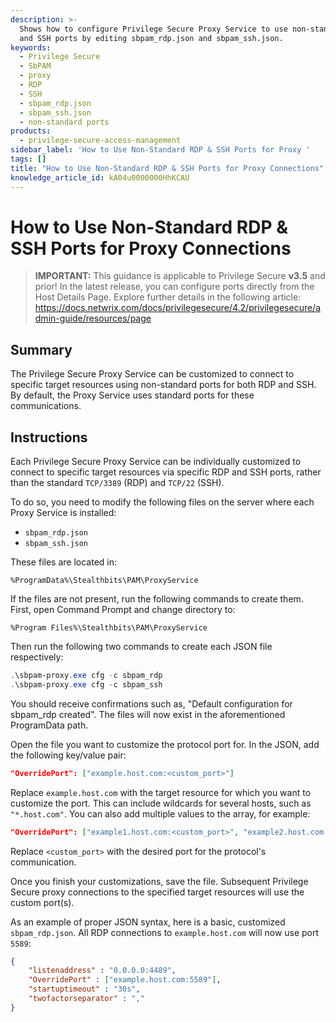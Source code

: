 ```yaml
---
description: >-
  Shows how to configure Privilege Secure Proxy Service to use non-standard RDP
  and SSH ports by editing sbpam_rdp.json and sbpam_ssh.json.
keywords:
  - Privilege Secure
  - SbPAM
  - proxy
  - RDP
  - SSH
  - sbpam_rdp.json
  - sbpam_ssh.json
  - non-standard ports
products:
  - privilege-secure-access-management
sidebar_label: 'How to Use Non-Standard RDP & SSH Ports for Proxy '
tags: []
title: "How to Use Non-Standard RDP & SSH Ports for Proxy Connections"
knowledge_article_id: kA04u0000000HhKCAU
---
```


# How to Use Non-Standard RDP & SSH Ports for Proxy Connections

> **IMPORTANT:** This guidance is applicable to Privilege Secure **v3.5** and prior! In the latest release, you can configure ports directly from the Host Details Page. Explore further details in the following article: https://docs.netwrix.com/docs/privilegesecure/4.2/privilegesecure/admin-guide/resources/page

## Summary

The Privilege Secure Proxy Service can be customized to connect to specific target resources using non-standard ports for both RDP and SSH. By default, the Proxy Service uses standard ports for these communications.

## Instructions

Each Privilege Secure Proxy Service can be individually customized to connect to specific target resources via specific RDP and SSH ports, rather than the standard `TCP/3389` (RDP) and `TCP/22` (SSH).

To do so, you need to modify the following files on the server where each Proxy Service is installed:

- `sbpam_rdp.json`
- `sbpam_ssh.json`

These files are located in:

```text
%ProgramData%\Stealthbits\PAM\ProxyService
```

If the files are not present, run the following commands to create them. First, open Command Prompt and change directory to:

```text
%Program Files%\Stealthbits\PAM\ProxyService
```

Then run the following two commands to create each JSON file respectively:

```powershell
.\sbpam-proxy.exe cfg -c sbpam_rdp
.\sbpam-proxy.exe cfg -c sbpam_ssh
```

You should receive confirmations such as, "Default configuration for sbpam_rdp created". The files will now exist in the aforementioned ProgramData path.

Open the file you want to customize the protocol port for. In the JSON, add the following key/value pair:

```json
"OverridePort": ["example.host.com:<custom_port>"]
```

Replace `example.host.com` with the target resource for which you want to customize the port. This can include wildcards for several hosts, such as `"*.host.com"`. You can also add multiple values to the array, for example:

```json
"OverridePort": ["example1.host.com:<custom_port>", "example2.host.com:<custom_port>"]
```

Replace `<custom_port>` with the desired port for the protocol's communication.

Once you finish your customizations, save the file. Subsequent Privilege Secure proxy connections to the specified target resources will use the custom port(s).

As an example of proper JSON syntax, here is a basic, customized `sbpam_rdp.json`. All RDP connections to `example.host.com` will now use port `5589`:

```json
{
    "listenaddress" : "0.0.0.0:4489",
    "OverridePort" : ["example.host.com:5589"],
    "startuptimeout" : "30s",
    "twofactorseparator" : ","
}
```
